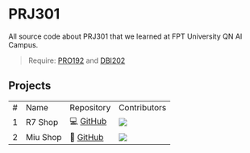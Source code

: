 # PRJ301
All source code about PRJ301 that we learned at FPT University QN AI Campus.
> Require: [PRO192](https://github.com/fptqnk17/PRO192) and [DBI202](https://github.com/fptqnk17/DBI202)

## Projects

<table>
  <tr>
    <td>#</td>
    <td>Name</td>
    <td>Repository</td>
    <td>Contributors</td>
  </tr>
  <tr>
    <td>1</td>
    <td>R7 Shop</td>
    <td>
      💻 <a href="https://github.com/hardingadonis/r7-shop">GitHub</a>
    </td>
    <td>
      <a href="https://github.com/hardingadonis/r7-shop/graphs/contributors">
        <img src="https://contrib.rocks/image?repo=hardingadonis/r7-shop"/>
      </a>
    </td>
  </tr>
  <tr>
    <td>2</td>
    <td>Miu Shop</td>
    <td>
      💄 <a href="https://github.com/hardingadonis/miu-shop">GitHub</a>
    </td>
    <td>
      <a href="https://github.com/hardingadonis/miu-shop/graphs/contributors">
        <img src="https://contrib.rocks/image?repo=hardingadonis/miu-shop"/>
      </a>
    </td>
  </tr>
</table>